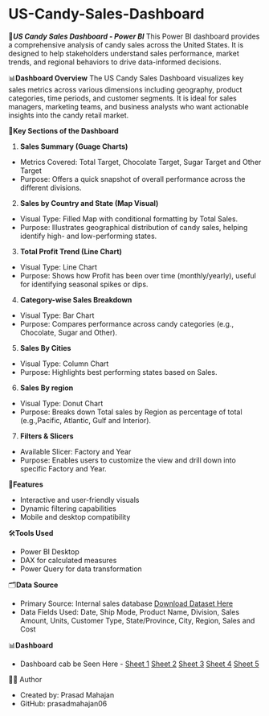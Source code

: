 # US-Candy-Sales-Dashboard

🍬***US Candy Sales Dashboard - Power BI***
This Power BI dashboard provides a comprehensive analysis of candy sales across the United States. It is designed to help stakeholders understand sales performance, market trends, and regional behaviors to drive data-informed decisions.

📊**Dashboard Overview**
The US Candy Sales Dashboard visualizes key sales metrics across various dimensions including geography, product categories, time periods, and customer segments. It is ideal for sales managers, marketing teams, and business analysts who want actionable insights into the candy retail market.

🧩**Key Sections of the Dashboard**
1. **Sales Summary (Guage Charts)**
- Metrics Covered: Total Target, Chocolate Target, Sugar Target and Other Target
- Purpose: Offers a quick snapshot of overall performance across the different divisions.

2. **Sales by Country and State (Map Visual)**
- Visual Type: Filled Map with conditional formatting by Total Sales.
- Purpose: Illustrates geographical distribution of candy sales, helping identify high- and low-performing states.

3. **Total Profit Trend (Line Chart)**
- Visual Type: Line Chart
- Purpose: Shows how Profit has been over time (monthly/yearly), useful for identifying seasonal spikes or dips.

4. **Category-wise Sales Breakdown**
- Visual Type: Bar Chart
- Purpose: Compares performance across candy categories (e.g., Chocolate, Sugar and Other).

5. **Sales By Cities**
- Visual Type: Column Chart
- Purpose: Highlights best performing states based on Sales.

6. **Sales By region**
- Visual Type: Donut Chart
- Purpose: Breaks down Total sales by Region as percentage of total (e.g.,Pacific, Atlantic, Gulf and Interior).

7. **Filters & Slicers**
- Available Slicer: Factory and Year
- Purpose: Enables users to customize the view and drill down into specific Factory and Year.

📌**Features**
- Interactive and user-friendly visuals
- Dynamic filtering capabilities
- Mobile and desktop compatibility

🛠️**Tools Used**
- Power BI Desktop
- DAX for calculated measures
- Power Query for data transformation

🗂️**Data Source**
- Primary Source: Internal sales database <a href ="https://github.com/prasadmahajan06/US-Candy-Sales-Dashboard/blob/main/US%2BCandy%2BDistributor.zip">Download Dataset Here</a>
- Data Fields Used: Date, Ship Mode, Product Name, Division, Sales Amount, Units, Customer Type, State/Province, City, Region, Sales and Cost

📊**Dashboard**
- Dashboard cab be Seen Here - <a href ="https://github.com/prasadmahajan06/US-Candy-Sales-Dashboard/blob/main/Sheet%201.png">Sheet 1</a>
                               <a href ="https://github.com/prasadmahajan06/US-Candy-Sales-Dashboard/blob/main/Sheet%202.png">Sheet 2</a>
                               <a href ="https://github.com/prasadmahajan06/US-Candy-Sales-Dashboard/blob/main/Sheet%203.png">Sheet 3</a>
                               <a href ="https://github.com/prasadmahajan06/US-Candy-Sales-Dashboard/blob/main/Sheet%204.png">Sheet 4</a>
                               <a href ="https://github.com/prasadmahajan06/US-Candy-Sales-Dashboard/blob/main/Sheet%205.png">Sheet 5</a>

🙋‍♂️ Author
- Created by: Prasad Mahajan
- GitHub: prasadmahajan06


